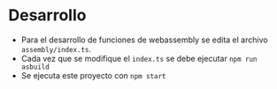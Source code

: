 # Desarrollo
* Para el desarrollo de funciones de webassembly se edita el archivo `assembly/index.ts`.
* Cada vez que se modifique el `index.ts` se debe ejecutar `npm run asbuild`
* Se ejecuta este proyecto con `npm start`
